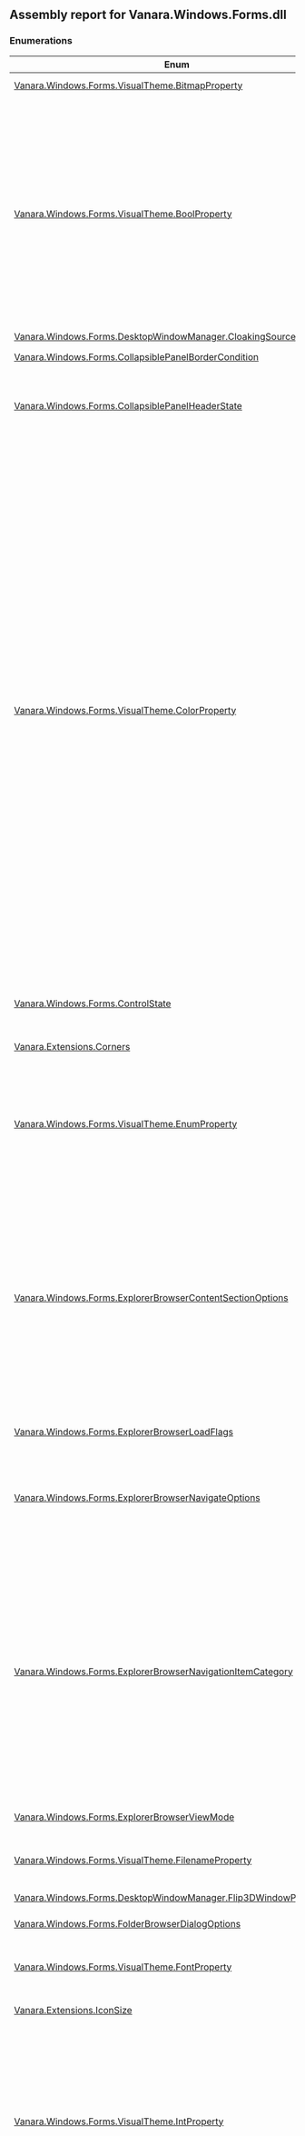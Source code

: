 ## Assembly report for Vanara.Windows.Forms.dll
### Enumerations
Enum | Description | Values
---- | ---- | ----
[Vanara.Windows.Forms.VisualTheme.BitmapProperty](https://github.com/dahall/Vanara/search?l=C%23&q=BitmapProperty) | Properties accessible via `Vanara.Windows.Forms.VisualTheme.GetBitmap(System.Int32,System.Int32,Vanara.Windows.Forms.VisualTheme.BitmapProperty)`. | BackgroundImage, GlyphImage, Handle
[Vanara.Windows.Forms.VisualTheme.BoolProperty](https://github.com/dahall/Vanara/search?l=C%23&q=BoolProperty) | Properties accessible via `Vanara.Windows.Forms.VisualTheme.GetBool(System.Int32,System.Int32,Vanara.Windows.Forms.VisualTheme.BoolProperty)`. | FlatMenus, Transparent, AutoSize, BorderOnly, Composited, BackgroundFill, GlyphTransparent, GlyphOnly, AlwaysShowSizingBar, MirrorImage, UniformSizing, IntegralSizing, SourceGrow, SourceShrink, DrawBorders, NoEtchedEffect, TextApplyOverlay, TextGlow, TextItalic, CompositedOpaque, LocalizedMirrorImage, UserPicture, ScaledBackground
[Vanara.Windows.Forms.DesktopWindowManager.CloakingSource](https://github.com/dahall/Vanara/search?l=C%23&q=CloakingSource) | Use with GetWindowAttr and WindowAttribute.Cloaked. If the window is cloaked, provides one of the following values explaining why. | App, Shell, Inherited
[Vanara.Windows.Forms.CollapsiblePanelBorderCondition](https://github.com/dahall/Vanara/search?l=C%23&q=CollapsiblePanelBorderCondition) | Determines when a border will be displayed. | Always, OnlyExpanded, Never
[Vanara.Windows.Forms.CollapsiblePanelHeaderState](https://github.com/dahall/Vanara/search?l=C%23&q=CollapsiblePanelHeaderState) | Determines the state of the panel's header. | Normal, Hot, Pressed, ExpandedNormal, ExpandedHot, ExpandedPressed, Disabled, ExpandedDisabled
[Vanara.Windows.Forms.VisualTheme.ColorProperty](https://github.com/dahall/Vanara/search?l=C%23&q=ColorProperty) | Properties accessible via `Vanara.Windows.Forms.VisualTheme.GetColor(System.Int32,System.Int32,Vanara.Windows.Forms.VisualTheme.ColorProperty)`. | ScrollBar, Background, ActiveCaption, InactiveCaption, Menu, Window, WindowFrame, MenuText, WindowText, CaptionText, ActiveBorder, InactiveBorder, AppWorkspace, Highlight, HighlightText, ButtonFace, ButtonShadow, GrayText, ButtonText, InactiveCaptionText, ButtonHighlight, DarkShadow3D, Light3D, InfoText, InfoBackground, ButtonAlternateFace, HotTracking, GradientActiveCaption, GradientInactiveCaption, MenuHilight, MenuBar, FromColor1, FromColor2, FromColor3, FromColor4, FromColor5, BorderColor, FillColor, TextColor, EdgeLightColor, EdgeHighlightColor, EdgeShadowColor, EdgeDarkShadowColor, EdgeFillColor, TransparentColor, GradientColor1, GradientColor2, GradientColor3, GradientColor4, GradientColor5, ShadowColor, GlowColor, TextBorderColor, TextShadowColor, GlyphTextColor, GlyphTransparentColor, FillColorHint, BorderColorHint, AccentColorHint, TextColorHint, Heading1TextColor, Heading2TextColor, BodyTextColor, BlendColor
[Vanara.Windows.Forms.ControlState](https://github.com/dahall/Vanara/search?l=C%23&q=ControlState) | State flags for controls derived from `Vanara.Windows.Forms.CustomDrawBase`. | Hot, Pressed, Disabled, Animating, MouseDown, InButtonUp, Defaulted, Focused
[Vanara.Extensions.Corners](https://github.com/dahall/Vanara/search?l=C%23&q=Corners) | Used to define which corners of `System.Drawing.Rectangle` are effected by an operation. | None, TopLeft, TopRight, BottomLeft, BottomRight, All
[Vanara.Windows.Forms.VisualTheme.EnumProperty](https://github.com/dahall/Vanara/search?l=C%23&q=EnumProperty) | Properties accessible via <c>GetEnumValue</c>. | BackgroundType, BorderType, FillType, SizingType, HAlign, ContentAlignment, VAlign, OffsetType, IconEffect, TextShadowType, ImageLayout, GlyphType, ImageSelectType, GlyphFontSizingType, TrueSizeScalingType
[Vanara.Windows.Forms.ExplorerBrowserContentSectionOptions](https://github.com/dahall/Vanara/search?l=C%23&q=ExplorerBrowserContentSectionOptions) | Indicates the content options of the explorer browser. Typically use one, or a bitwise combination of these flags to specify how content should appear in the explorer browser control | None, AutoArrange, Desktop, SingleSelection, NoSubfolders, Transparent, NoScrollBars, AlignLeft, NoIcons, SingleClickActivate, NoWebView, HideFileNames, CheckSelect, NoEnumOnRefresh, NoGrouping, FullRowSelect, NoFilters, NoColumnHeader, NoHeaderInAllViews, ExtendedTiles, AutoCheckSelect, NoBrowserViewState, SubsetGroup, UseSearchFolder, AllowRtlReading
[Vanara.Windows.Forms.ExplorerBrowserLoadFlags](https://github.com/dahall/Vanara/search?l=C%23&q=ExplorerBrowserLoadFlags) | These flags are used with `Vanara.Windows.Forms.ExplorerBrowser.LoadCustomItems(System.Object,Vanara.Windows.Forms.ExplorerBrowserLoadFlags)`. | None, SelectFromDataObject, NoDropTarget
[Vanara.Windows.Forms.ExplorerBrowserNavigateOptions](https://github.com/dahall/Vanara/search?l=C%23&q=ExplorerBrowserNavigateOptions) | Specifies the options that control subsequent navigation. Typically use one, or a bitwise combination of these flags to specify how the explorer browser navigates. | None, NavigateOnce, ShowFrames, AlwaysNavigate, NoTravelLog, NoWrapperWindow, HtmlSharePointView, NoBorder, NoPersistViewState
[Vanara.Windows.Forms.ExplorerBrowserNavigationItemCategory](https://github.com/dahall/Vanara/search?l=C%23&q=ExplorerBrowserNavigationItemCategory) | Flags specifying the folder to be browsed. | Default, UseCurrentWindow, Absolute, SameWindow, NewWindow, NoFolderTree, ExploreMode, NoTransferHistory, Relative, ParentFolder, NavigateBack, NavigateForward, AllowAutoNavigate, KeepSearchText, ActivateNoFocus, CreateNoHistory, PlayNoSound, CallerUntrusted, TrustFirstDownload, UntrustedForDownload, NoHistorySelect, WriteNoHistory, TrustedForActiveX, FeedNavigation, Redirect
[Vanara.Windows.Forms.ExplorerBrowserViewMode](https://github.com/dahall/Vanara/search?l=C%23&q=ExplorerBrowserViewMode) | Indicates the viewing mode of the explorer browser | Icon, SmallIcon, List, Details, Thumbnail, Tile, ThumbStrip, Content, Auto
[Vanara.Windows.Forms.VisualTheme.FilenameProperty](https://github.com/dahall/Vanara/search?l=C%23&q=FilenameProperty) | Properties accessible via `Vanara.Windows.Forms.VisualTheme.GetFilename(System.Int32,System.Int32,Vanara.Windows.Forms.VisualTheme.FilenameProperty)`. | ImageFile, ImageFile1, ImageFile2, ImageFile3, ImageFile4, ImageFile5, GlyphImageFile
[Vanara.Windows.Forms.DesktopWindowManager.Flip3DWindowPolicy](https://github.com/dahall/Vanara/search?l=C%23&q=Flip3DWindowPolicy) | Flags used by the SetWindowAttr method to specify the Flip3D window policy. | Default, ExcludeBelow, ExcludeAbove
[Vanara.Windows.Forms.FolderBrowserDialogOptions](https://github.com/dahall/Vanara/search?l=C%23&q=FolderBrowserDialogOptions) |  | Folders, FoldersAndFiles, Computers, Printers
[Vanara.Windows.Forms.VisualTheme.FontProperty](https://github.com/dahall/Vanara/search?l=C%23&q=FontProperty) | Properties accessible via `Vanara.Windows.Forms.VisualTheme.GetFont(System.Drawing.IDeviceContext,System.Int32,System.Int32,Vanara.Windows.Forms.VisualTheme.FontProperty)`. | Caption, SmallCaption, Menu, Status, MessageBox, IconTitle, Heading1, Heading2, Body, Glyph
[Vanara.Extensions.IconSize](https://github.com/dahall/Vanara/search?l=C%23&q=IconSize) | Used to determine the size of the icon returned by various shell methods. | Large, Small, ExtraLarge, Jumbo
[Vanara.Windows.Forms.VisualTheme.IntProperty](https://github.com/dahall/Vanara/search?l=C%23&q=IntProperty) | Properties accessible via `Vanara.Windows.Forms.VisualTheme.GetInt(System.Int32,System.Int32,Vanara.Windows.Forms.VisualTheme.IntProperty)`. | CharSet, MinimumColorDepth, FromHue1, FromHue2, FromHue3, FromHue4, FromHue5, ToHue1, ToHue2, ToHue3, ToHue4, ToHue5, ToColor1, ToColor2, ToColor3, ToColor4, ToColor5, TextGlowSize, FramesPerSecond, PixelsPerFrame, AnimationDelay, GlowIntensity, Opacity, ColorizationColor, ColorizationOpacity, AnimationDuration
[Vanara.Windows.Forms.ItemHitLocation](https://github.com/dahall/Vanara/search?l=C%23&q=ItemHitLocation) | The location on the IShellItem that was clicked. | NoWhere, OnIcon, OnLabel, OnIndent, OnButton, OnRight, OnStateIcon, OnItem, OnTabButton
[Vanara.Windows.Forms.KnownFolder](https://github.com/dahall/Vanara/search?l=C%23&q=KnownFolder) | Standard folders registered with the system as Known Folders. A computer will have only folders appropriate to it installed. | AccountPictures, AddNewPrograms, AdminTools, ApplicationShortcuts, AppsFolder, AppUpdates, CameraRoll, CDBurning, ChangeRemovePrograms, CommonAdminTools, CommonOEMLinks, CommonPrograms, CommonStartMenu, CommonStartup, CommonTemplates, ComputerFolder, ConflictFolder, ConnectionsFolder, Contacts, ControlPanelFolder, Cookies, Desktop, DeviceMetadataStore, Documents, DocumentsLibrary, Downloads, Favorites, Fonts, Games, GameTasks, History, HomeGroup, HomeGroupCurrentUser, ImplicitAppShortcuts, InternetCache, InternetFolder, Libraries, Links, LocalAppData, LocalAppDataLow, LocalizedResourcesDir, Music, MusicLibrary, NetHood, NetworkFolder, OriginalImages, PhotoAlbums, PicturesLibrary, Pictures, Playlists, PrintersFolder, PrintHood, Profile, ProgramData, ProgramFiles, ProgramFilesX64, ProgramFilesX86, ProgramFilesCommon, ProgramFilesCommonX64, ProgramFilesCommonX86, Programs, Public, PublicDesktop, PublicDocuments, PublicDownloads, PublicGameTasks, PublicLibraries, PublicMusic, PublicPictures, PublicRingtones, PublicUserTiles, PublicVideos, QuickLaunch, Recent, RecordedTVLibrary, RecycleBinFolder, ResourceDir, Ringtones, RoamingAppData, RoamedTileImages, RoamingTiles, SampleMusic, SamplePictures, SamplePlaylists, SampleVideos, SavedGames, SavedPictures, SavedPicturesLibrary, SavedSearches, Screenshots, SEARCH_CSC, SearchHistory, SearchHome, SEARCH_MAPI, SearchTemplates, SendTo, SidebarDefaultParts, SidebarParts, SkyDrive, SkyDriveCameraRoll, SkyDriveDocuments, SkyDrivePictures, StartMenu, Startup, SyncManagerFolder, SyncResultsFolder, SyncSetupFolder, System, SystemX86, Templates, UserPinned, UserProfiles, UserProgramFiles, UserProgramFilesCommon, UsersFiles, UsersLibraries, Videos, VideosLibrary, Windows, Undefined
[Vanara.Windows.Forms.VisualTheme.MarginsProperty](https://github.com/dahall/Vanara/search?l=C%23&q=MarginsProperty) | Properties accessible via `Vanara.Windows.Forms.VisualTheme.GetMargins(System.Drawing.IDeviceContext,System.Int32,System.Int32,Vanara.Windows.Forms.VisualTheme.MarginsProperty)`. | Sizing, Content, Caption
[Vanara.Configuration.MRUManager.MenuPlacement](https://github.com/dahall/Vanara/search?l=C%23&q=MenuPlacement) | The placement of a menu item in a list. | Bottom, Top
[Vanara.Windows.Forms.VisualTheme.MetricProperty](https://github.com/dahall/Vanara/search?l=C%23&q=MetricProperty) | Properties accessible via `Vanara.Windows.Forms.VisualTheme.GetMetric(System.Drawing.IDeviceContext,System.Int32,System.Int32,Vanara.Windows.Forms.VisualTheme.MetricProperty)`. | ImageCount, AlphaLevel, BorderSize, RoundCornerWidth, RoundCornerHeight, GradientRatio1, GradientRatio2, GradientRatio3, GradientRatio4, GradientRatio5, ProgressChunkSize, ProgressSpaceSize, Saturation, TextBorderSize, AlphaThreshold, Width, Height, GlyphIndex, TrueSizeStretchMark, MinDpi1, MinDpi2, MinDpi3, MinDpi4, MinDpi5
[Vanara.Windows.Forms.NavigationLogDirection](https://github.com/dahall/Vanara/search?l=C%23&q=NavigationLogDirection) | The direction argument for Navigate | Forward, Backward
[Vanara.Windows.Forms.DesktopWindowManager.NonClientRenderingPolicy](https://github.com/dahall/Vanara/search?l=C%23&q=NonClientRenderingPolicy) | Flags used by the SetWindowAttr method to specify the non-client area rendering policy. | UseWindowStyle, Disabled, Enabled
[Vanara.Windows.Forms.PaneVisibilityState](https://github.com/dahall/Vanara/search?l=C%23&q=PaneVisibilityState) | Indicates the visibility state of an ExplorerBrowser pane. | Default, Show, Hide
[Vanara.Windows.Forms.VisualTheme.PartSize](https://github.com/dahall/Vanara/search?l=C%23&q=PartSize) | Identifies the type of size value to retrieve for a visual style part. | Minimum, BestFit, Default
[Vanara.Windows.Forms.VisualTheme.PositionProperty](https://github.com/dahall/Vanara/search?l=C%23&q=PositionProperty) | Properties accessible via `Vanara.Windows.Forms.VisualTheme.GetPosition(System.Int32,System.Int32,Vanara.Windows.Forms.VisualTheme.PositionProperty)`. | Offset, TextShadowOffset, MinSize, MinSize1, MinSize2, MinSize3, MinSize4, MinSize5, NormalSize
[Vanara.Windows.Forms.ProgressBarState](https://github.com/dahall/Vanara/search?l=C%23&q=ProgressBarState) | Progress bar state. | Normal, Error, Paused
[Vanara.Windows.Forms.VisualTheme.PropertyOrigin](https://github.com/dahall/Vanara/search?l=C%23&q=PropertyOrigin) | Returned by <c>GetPropertyOrigin</c> to specify where a property was found. | State, Part, Class, Global, NotFound
[Vanara.Windows.Forms.VisualTheme.RectangleProperty](https://github.com/dahall/Vanara/search?l=C%23&q=RectangleProperty) | Properties accessible via `Vanara.Windows.Forms.VisualTheme.GetRect(System.Int32,System.Int32,Vanara.Windows.Forms.VisualTheme.RectangleProperty)`. | DefaultPane, CustomSplit, AnimationButton, Atlas
[Vanara.Windows.Forms.RenderStyle](https://github.com/dahall/Vanara/search?l=C%23&q=RenderStyle) | Style used to render the theme. | SystemTheme, Custom
[Vanara.Windows.Forms.SecurityPageType](https://github.com/dahall/Vanara/search?l=C%23&q=SecurityPageType) | Values that indicate the types of property pages in an access control editor property sheet. | BasicPermissions, AdvancedPermissions, Audit, Owner, EffectiveRights, TakeOwnership, Share
[Vanara.Windows.Forms.ShellNamespaceTreeControlAction](https://github.com/dahall/Vanara/search?l=C%23&q=ShellNamespaceTreeControlAction) | Actions on a `Vanara.Windows.Forms.ShellNamespaceTreeControl` exposed through `Vanara.Windows.Forms.ShellNamespaceTreeControlEventArgs`. | Unknown, ByKeyboard, ByMouse, AfterAdd, AfterDelete, BeforeDelete, Collapse, Expand
[Vanara.Windows.Forms.ShellProgressDialogStyle](https://github.com/dahall/Vanara/search?l=C%23&q=ShellProgressDialogStyle) | Display style for a `Vanara.Windows.Forms.ShellProgressDialog`. | Normal, Marquee, Hidden
[Vanara.Windows.Forms.ShellTreeItemButton](https://github.com/dahall/Vanara/search?l=C%23&q=ShellTreeItemButton) | Determines the image displayed to the right of an item in `Vanara.Windows.Forms.ShellNamespaceTreeControl`. | None, Arrow, Delete, Refresh
[Vanara.Windows.Forms.ShellTreeItemCheckBoxStyle](https://github.com/dahall/Vanara/search?l=C%23&q=ShellTreeItemCheckBoxStyle) | The style of check box to display. | None, Normal, Partial, Exclusion, Dimmed
[Vanara.Windows.Forms.ShellTreeItemState](https://github.com/dahall/Vanara/search?l=C%23&q=ShellTreeItemState) | Specifies the state of a tree item. | None, Selected, Expanded, Bold, Disabled, SelectedNotExpanded
[Vanara.Windows.Forms.CustomComboBox.SizeMode](https://github.com/dahall/Vanara/search?l=C%23&q=SizeMode) | Sizing mode for the CustomComboBox drop-down area. | UseComboSize, UseControlSize, UseDropDownSize
[Vanara.Windows.Forms.VisualTheme.StringProperty](https://github.com/dahall/Vanara/search?l=C%23&q=StringProperty) | Properties accessible via `Vanara.Windows.Forms.VisualTheme.GetString(System.Int32,System.Int32,Vanara.Windows.Forms.VisualTheme.StringProperty)`. | ColorSchemes, Sizes, Name, DisplayName, Tooltip, Company, Author, Copyright, Url, Version, Description, CssName, XmlName, LastUpdated, Alias, Text, ClassicValue, AtlasInputImage
[Vanara.Windows.Forms.TaskDialogButtonDisplay](https://github.com/dahall/Vanara/search?l=C%23&q=TaskDialogButtonDisplay) | Indicates how buttons are displayed on a `Vanara.Windows.Forms.TaskDialog`. | StandardButton, CommandLink, CommandLinkNoIcon
[Vanara.Windows.Forms.TaskDialogCommonButtons](https://github.com/dahall/Vanara/search?l=C%23&q=TaskDialogCommonButtons) | The TaskDialog common button flags used to specify the built in buttons to show in the TaskDialog. | None, Ok, Yes, No, Cancel, Retry, Close
[Vanara.Windows.Forms.TaskDialogIcon](https://github.com/dahall/Vanara/search?l=C%23&q=TaskDialogIcon) | The System icons the TaskDialog supports. | None, ShieldGray, SecuritySuccess, SecurityError, SecurityWarning, ShieldBlue, Shield, Information, Error, Warning
### Structures
Struct | Description
---- | ----
[Vanara.Windows.Forms.TaskDialog.TaskDialogResult](https://github.com/dahall/Vanara/search?l=C%23&q=TaskDialogResult) | Results from running the `Vanara.Windows.Forms.TaskDialog`.
### Interfaces
Interface | Description
---- | ----
[Vanara.Security.AccessControl.IAccessControlEditorDialogProvider](https://github.com/dahall/Vanara/search?l=C%23&q=IAccessControlEditorDialogProvider) | An interface for defining an information provider for object types supplied to the `Vanara.Windows.Forms.AccessControlEditorDialog`.
[Vanara.Windows.Forms.Design.IActionGetItem](https://github.com/dahall/Vanara/search?l=C%23&q=IActionGetItem) | Interface for an action that has items and a category.
[Vanara.Windows.Forms.IDrawingStyle<T>](https://github.com/dahall/Vanara/search?l=C%23&q=IDrawingStyle<T>) | An interface for controls that provide drawing styles.
[Vanara.Windows.Forms.IEnableable](https://github.com/dahall/Vanara/search?l=C%23&q=IEnableable) | Interface that exposes an <c>Enabled</c> property for an item supplied to `Vanara.Windows.Forms.DisabledItemComboBox`.
[Vanara.Configuration.MRUManager.IFileListStorage](https://github.com/dahall/Vanara/search?l=C%23&q=IFileListStorage) | Defines a class that implements storage for an MRU file list.
[Vanara.Configuration.MRUManager.IMenuBuilder](https://github.com/dahall/Vanara/search?l=C%23&q=IMenuBuilder) | Defines a class that implements a menu handler for an MRU file list.
### Classes
Class | Description
---- | ----
[Vanara.Windows.Forms.AccessControlEditorDialog](https://github.com/dahall/Vanara/search?l=C%23&q=AccessControlEditorDialog) | Displays a property sheet that contains a basic security property page. This property page enables the user to view and edit the access rights allowed or denied by the ACEs in an object's DACL.
[Vanara.Windows.Forms.ActivationContext](https://github.com/dahall/Vanara/search?l=C%23&q=ActivationContext) | Provides an activation context for a manifest file or PE image. On disposal, the context is deactivated.
[Vanara.Configuration.MRUManager.AppSettingsFileListStorage](https://github.com/dahall/Vanara/search?l=C%23&q=AppSettingsFileListStorage) | Storage in the local application settings.
[Vanara.Windows.Forms.Design.AttributedComponentDesigner<T>](https://github.com/dahall/Vanara/search?l=C%23&q=AttributedComponentDesigner<T>) | A designer for components that support attributes.
[Vanara.Windows.Forms.Design.AttributedComponentDesignerEx<T>](https://github.com/dahall/Vanara/search?l=C%23&q=AttributedComponentDesignerEx<T>) | An extended designer for components that support attributes.
[Vanara.Windows.Forms.Design.AttributedControlDesigner<T>](https://github.com/dahall/Vanara/search?l=C%23&q=AttributedControlDesigner<T>) | A designer for controls that support attributes.
[Vanara.Windows.Forms.Design.AttributedControlDesignerEx<T>](https://github.com/dahall/Vanara/search?l=C%23&q=AttributedControlDesignerEx<T>) | An extended designer for controls that support attributes.
[Vanara.Windows.Forms.Design.AttributedDesignerActionList](https://github.com/dahall/Vanara/search?l=C%23&q=AttributedDesignerActionList) | A designer action list pulled from attributes.
[Vanara.Windows.Forms.Design.AttributedParentControlDesigner<T>](https://github.com/dahall/Vanara/search?l=C%23&q=AttributedParentControlDesigner<T>) | A designer for parent controls supported by attributes.
[Vanara.Windows.Forms.Design.AttributedParentControlDesignerEx<T>](https://github.com/dahall/Vanara/search?l=C%23&q=AttributedParentControlDesignerEx<T>) | An extended designer for parent controls supported by attributes.
[Vanara.Security.AuthenticationBuffer](https://github.com/dahall/Vanara/search?l=C%23&q=AuthenticationBuffer) | Safe container for an authentication buffer. Allows for creation using native <c>CredPackAuthenticationBuffer</c> method or assignment from an existing <c>IntPtr</c>. Can unpack to `System.String` or `System.Security.SecureString` values.
[Vanara.Drawing.BufferedAnimationPainter](https://github.com/dahall/Vanara/search?l=C%23&q=BufferedAnimationPainter) | Use to paint a buffered animation.
[Vanara.Drawing.BufferedPaint](https://github.com/dahall/Vanara/search?l=C%23&q=BufferedPaint) | Buffered painting helper class.
[Vanara.Drawing.BufferedPainter](https://github.com/dahall/Vanara/search?l=C%23&q=BufferedPainter) | Use to perform buffered painting.
[Vanara.Windows.Forms.TaskDialog.ButtonClickedEventArgs](https://github.com/dahall/Vanara/search?l=C%23&q=ButtonClickedEventArgs) | Provides data for the `Vanara.Windows.Forms.TaskDialog.ButtonClicked` and the `Vanara.Windows.Forms.TaskDialog.RadioButtonClicked` events.
[Vanara.Extensions.ButtonExtension](https://github.com/dahall/Vanara/search?l=C%23&q=ButtonExtension) | Extension methods for `System.Windows.Forms.ButtonBase`.
[Vanara.Windows.Forms.CollapsiblePanel](https://github.com/dahall/Vanara/search?l=C%23&q=CollapsiblePanel) | Control providing a panel that can be collapsed.
[Vanara.Extensions.ComboBoxExtension](https://github.com/dahall/Vanara/search?l=C%23&q=ComboBoxExtension) | Extension methods for `System.Windows.Forms.ComboBox`.
[Vanara.Windows.Forms.CommandLink](https://github.com/dahall/Vanara/search?l=C%23&q=CommandLink) | Represents a Windows Command Link control.
[Vanara.Windows.Forms.Design.ComponentDesignerExtension](https://github.com/dahall/Vanara/search?l=C%23&q=ComponentDesignerExtension) | Methods to assist when using designer code.
[Vanara.Extensions.ControlExtension](https://github.com/dahall/Vanara/search?l=C%23&q=ControlExtension) | Control extension methods.
[Vanara.Windows.Forms.ControlImage](https://github.com/dahall/Vanara/search?l=C%23&q=ControlImage) | Represents an image used within a control.
[Vanara.Windows.Forms.CredentialsDialog](https://github.com/dahall/Vanara/search?l=C%23&q=CredentialsDialog) | Dialog box which prompts for user credentials using the Win32 CREDUI methods.
[Vanara.Extensions.CursorExtension](https://github.com/dahall/Vanara/search?l=C%23&q=CursorExtension) | Extension methods for `System.Windows.Forms.Cursor`.
[Vanara.Windows.Forms.CustomButton](https://github.com/dahall/Vanara/search?l=C%23&q=CustomButton) | A custom drawn button.
[Vanara.Windows.Forms.CustomComboBox](https://github.com/dahall/Vanara/search?l=C%23&q=CustomComboBox) | <c>CustomComboBox</c> is an extension of `System.Windows.Forms.ComboBox` which provides drop-down customization.
[Vanara.Windows.Forms.CustomDrawBase](https://github.com/dahall/Vanara/search?l=C%23&q=CustomDrawBase) | Abstract class for implementing a custom-drawn control that tracks mouse movement and has text and/or an image. It exposes all property changes.
[Vanara.Windows.Forms.Design.DesignerActionMethodAttribute](https://github.com/dahall/Vanara/search?l=C%23&q=DesignerActionMethodAttribute) | Attribute placed on methods that indicate they support a designer action.
[Vanara.Windows.Forms.Design.DesignerActionPropertyAttribute](https://github.com/dahall/Vanara/search?l=C%23&q=DesignerActionPropertyAttribute) | Attribute placed on properties that indicate they support a designer action.
[Vanara.Windows.Forms.Design.DesignerVerbAttribute](https://github.com/dahall/Vanara/search?l=C%23&q=DesignerVerbAttribute) | Attribute placed on methods that indicate they support a designer attribute.
[Vanara.Windows.Forms.DesktopWindowManager](https://github.com/dahall/Vanara/search?l=C%23&q=DesktopWindowManager) | Main DWM class, provides glass sheet effect and blur behind.
[Vanara.Windows.Forms.DisabledItemComboBox](https://github.com/dahall/Vanara/search?l=C%23&q=DisabledItemComboBox) | A version of `System.Windows.Forms.ComboBox` that allows for disabled items.
[Vanara.Windows.Forms.CustomButton.DrawPattern](https://github.com/dahall/Vanara/search?l=C%23&q=DrawPattern) | A pattern to use for drawing the button.
[Vanara.Windows.Forms.Design.EditorServiceContext](https://github.com/dahall/Vanara/search?l=C%23&q=EditorServiceContext) | A service context implementation for an editor.
[Vanara.Windows.Forms.EnumComboBox](https://github.com/dahall/Vanara/search?l=C%23&q=EnumComboBox) | A combo box that displays the items of an `System.Enum` type. If the Enum type has a `System.FlagsAttribute`, then the drop-down will be checked list of the values.
[Vanara.Windows.Forms.TaskDialog.ExpandedEventArgs](https://github.com/dahall/Vanara/search?l=C%23&q=ExpandedEventArgs) | Provides data for the `Vanara.Windows.Forms.TaskDialog.ExpandedEventArgs.Expanded` event.
[Vanara.Windows.Forms.ExplorerBrowser](https://github.com/dahall/Vanara/search?l=C%23&q=ExplorerBrowser) | <c>ExplorerBrowser</c> is a browser object that can be either navigated or that can host a view of a data object. As a full-featured browser object, it also supports an automatic travel log.
[Vanara.Windows.Forms.ExplorerBrowser.ExplorerBrowserPaneVisibility](https://github.com/dahall/Vanara/search?l=C%23&q=ExplorerBrowserPaneVisibility) | Controls the visibility of the various ExplorerBrowser panes on subsequent navigation
[Vanara.Windows.Forms.Design.FlagEnumUIEditor<T>.FlagCheckedListBox](https://github.com/dahall/Vanara/search?l=C%23&q=FlagCheckedListBox) | A checked list box to use as the editor.
[Vanara.Windows.Forms.Design.FlagEnumUIEditor<T>.FlagCheckedListBox.FlagCheckedListBoxItem](https://github.com/dahall/Vanara/search?l=C%23&q=FlagCheckedListBoxItem) | 
[Vanara.Windows.Forms.Design.FlagEnumUIEditor<T>](https://github.com/dahall/Vanara/search?l=C%23&q=FlagEnumUIEditor<T>) | A `System.Drawing.Design.UITypeEditor` for editing flag enums.
[Vanara.Windows.Forms.FolderBrowserDialog](https://github.com/dahall/Vanara/search?l=C%23&q=FolderBrowserDialog) | Class to let the user browse for a folder.
[Vanara.Windows.Forms.FolderBrowserDialogInitializedEventArgs](https://github.com/dahall/Vanara/search?l=C%23&q=FolderBrowserDialogInitializedEventArgs) | Event arguments for when the `Vanara.Windows.Forms.FolderBrowserDialog` has been initialized.
[Vanara.Security.AccessControl.GenericProvider](https://github.com/dahall/Vanara/search?l=C%23&q=GenericProvider) | Base implementation of `Vanara.Security.AccessControl.IAccessControlEditorDialogProvider`.
[Vanara.Drawing.BufferedPaint.GetDuration<T>](https://github.com/dahall/Vanara/search?l=C%23&q=GetDuration<T>) | A method delegate that retrieves a duration, in milliseconds, to use as the time over which buffered painting occurs.
[Vanara.Windows.Forms.GlassExtenderProvider](https://github.com/dahall/Vanara/search?l=C%23&q=GlassExtenderProvider) | GlassExtenderProvider extends a `System.Windows.Forms.Form` and provides glass margins.
[Vanara.Extensions.GraphicsExtension](https://github.com/dahall/Vanara/search?l=C%23&q=GraphicsExtension) | Extensions to <c>Graphics</c> related classes.
[Vanara.Resources.ResourceFile.GroupIconResIndexer](https://github.com/dahall/Vanara/search?l=C%23&q=GroupIconResIndexer) | An indexer for group icons.
[Vanara.Extensions.IconExtension](https://github.com/dahall/Vanara/search?l=C%23&q=IconExtension) | Extension methods for `System.Drawing.Icon`.
[Vanara.Extensions.ImageListExtension](https://github.com/dahall/Vanara/search?l=C%23&q=ImageListExtension) | Extension methods for `System.Windows.Forms.ImageList`.
[Vanara.Resources.ResourceFile.ImageResIndexer<T>](https://github.com/dahall/Vanara/search?l=C%23&q=ImageResIndexer<T>) | An indexer for images.
[Vanara.Windows.Forms.InputDialog](https://github.com/dahall/Vanara/search?l=C%23&q=InputDialog) | An input dialog that automatically creates controls to collect the values of the object supplied via the `Vanara.Windows.Forms.InputDialog.Data` property.
[Vanara.Windows.Forms.InputDialogItemAttribute](https://github.com/dahall/Vanara/search?l=C%23&q=InputDialogItemAttribute) | Allows a developer to attribute a property or field with text that gets shown instead of the field or property name in an `Vanara.Windows.Forms.InputDialog`.
[Vanara.Windows.Forms.InvalidFolderEventArgs](https://github.com/dahall/Vanara/search?l=C%23&q=InvalidFolderEventArgs) | Event arguments for when an invalid folder is selected.
[Vanara.Windows.Forms.IPAddressBox](https://github.com/dahall/Vanara/search?l=C%23&q=IPAddressBox) | An Internet Protocol (IP) address control allows the user to enter an IP address in an easily understood format.
[Vanara.Windows.Forms.IPAddressFieldChangedEventArgs](https://github.com/dahall/Vanara/search?l=C%23&q=IPAddressFieldChangedEventArgs) | Contains the arguments needed to handle the `Vanara.Windows.Forms.IPAddressBox.FieldChanged` event.
[Vanara.Extensions.LabelExtension](https://github.com/dahall/Vanara/search?l=C%23&q=LabelExtension) | Extension methods for `System.Windows.Forms.Label`.
[Vanara.Extensions.ListViewExtension](https://github.com/dahall/Vanara/search?l=C%23&q=ListViewExtension) | Extension methods for `System.Windows.Forms.ListView`.
[Vanara.Extensions.ListViewGroupingSet<T>](https://github.com/dahall/Vanara/search?l=C%23&q=ListViewGroupingSet<T>) | Takes a list of groups and matching predicates to be used by the ApplyGroupingSet extension method.
[Vanara.Windows.Forms.LiveThumbnail](https://github.com/dahall/Vanara/search?l=C%23&q=LiveThumbnail) | Extracts all or a portion of a window and renders it as a thumbnail on another portion of the desktop.
[Vanara.Extensions.MapPointExtension](https://github.com/dahall/Vanara/search?l=C%23&q=MapPointExtension) | Extension methods for windows to process points in the coordinate space.
[Vanara.Windows.Forms.MenuStripMRUManager](https://github.com/dahall/Vanara/search?l=C%23&q=MenuStripMRUManager) | A class that manages a Most Recently Used file listing and interacts with a MenuStrip to display a menu list of the files. By default, the application settings are used to store the history. Optionally a constructor can be used to provide an alternate class to handle that work.
[Vanara.Configuration.MRUManager](https://github.com/dahall/Vanara/search?l=C%23&q=MRUManager) | A class that manages a Most Recently Used file listing.
[Vanara.Windows.Forms.ExplorerBrowser.NavigatedEventArgs](https://github.com/dahall/Vanara/search?l=C%23&q=NavigatedEventArgs) | Event argument for The Navigated event
[Vanara.Windows.Forms.ExplorerBrowser.NavigatingEventArgs](https://github.com/dahall/Vanara/search?l=C%23&q=NavigatingEventArgs) | Event argument for The Navigating event
[Vanara.Windows.Forms.ExplorerBrowser.NavigationFailedEventArgs](https://github.com/dahall/Vanara/search?l=C%23&q=NavigationFailedEventArgs) | Event argument for the NavigatinoFailed event
[Vanara.Windows.Forms.ExplorerBrowser.NavigationLog](https://github.com/dahall/Vanara/search?l=C%23&q=NavigationLog) | The navigation log is a history of the locations visited by the explorer browser.
[Vanara.Windows.Forms.ExplorerBrowser.NavigationLogEventArgs](https://github.com/dahall/Vanara/search?l=C%23&q=NavigationLogEventArgs) | The event argument for NavigationLogChangedEvent
[Vanara.Windows.Forms.NetworkConnectionDialog](https://github.com/dahall/Vanara/search?l=C%23&q=NetworkConnectionDialog) | A dialog box that allows the user to browse and connect to network resources.
[Vanara.Windows.Forms.NetworkDisconnectDialog](https://github.com/dahall/Vanara/search?l=C%23&q=NetworkDisconnectDialog) | A dialog box that allows the user to browse and connect to network resources.
[Vanara.Drawing.BufferedPaint.PaintAction<T>](https://github.com/dahall/Vanara/search?l=C%23&q=PaintAction<T>) | A method delegate to paint a stateful image.
[Vanara.Windows.Forms.CredentialsDialog.PasswordValidatorEventArgs](https://github.com/dahall/Vanara/search?l=C%23&q=PasswordValidatorEventArgs) | Used by the `Vanara.Windows.Forms.CredentialsDialog.ValidatePassword` event.
[Vanara.Windows.Forms.Forms.PreventShutdownContext](https://github.com/dahall/Vanara/search?l=C%23&q=PreventShutdownContext) | Used to define a set of operations within which any shutdown request will be met with a reason why this application is blocking it.
[Vanara.Windows.Forms.ProgressDialog](https://github.com/dahall/Vanara/search?l=C%23&q=ProgressDialog) | Multi-level, auto-sizing, progress dialog supporting asyncronous tasks. The background activities are provided as asyncronous methods who have a `System.Threading.CancellationToken` and an `System.IProgress`1` instance passed as parameters. The method uses the `System.Threading.CancellationToken` instance to determine if the user has pressed the "Cancel" button and the `System.IProgress`1.Report(`0)` method to report progress.
[Vanara.Windows.Forms.ProgressEventArgs](https://github.com/dahall/Vanara/search?l=C%23&q=ProgressEventArgs) | Updates progress on a `Vanara.Windows.Forms.ProgressDialog`.
[Vanara.Windows.Forms.Design.RedirectedDesignerPropertyAttribute](https://github.com/dahall/Vanara/search?l=C%23&q=RedirectedDesignerPropertyAttribute) | Attribute placed on properties that indicate they support a designer redirected property.
[Vanara.Configuration.MRUManager.RegistryFileListStorage](https://github.com/dahall/Vanara/search?l=C%23&q=RegistryFileListStorage) | 
[Vanara.Resources.ResourceFile](https://github.com/dahall/Vanara/search?l=C%23&q=ResourceFile) | Represents a file that contains resources.
[Vanara.Windows.Forms.Design.ServiceProviderExtension](https://github.com/dahall/Vanara/search?l=C%23&q=ServiceProviderExtension) | Extension methods for IServiceProvider.
[Vanara.Windows.Forms.ShellNamespaceTreeControl](https://github.com/dahall/Vanara/search?l=C%23&q=ShellNamespaceTreeControl) | A control used to view and manipulate nodes in a tree of Shell items.
[Vanara.Windows.Forms.ShellNamespaceTreeControlEventArgs](https://github.com/dahall/Vanara/search?l=C%23&q=ShellNamespaceTreeControlEventArgs) | Event arguments for actions against `Vanara.Windows.Forms.ShellNamespaceTreeControl`.
[Vanara.Windows.Forms.ShellNamespaceTreeControlItemLabelEditEventArgs](https://github.com/dahall/Vanara/search?l=C%23&q=ShellNamespaceTreeControlItemLabelEditEventArgs) | Arguments for item label edit events in a `Vanara.Windows.Forms.ShellNamespaceTreeControl`.
[Vanara.Windows.Forms.ShellNamespaceTreeControlItemMouseClickEventArgs](https://github.com/dahall/Vanara/search?l=C%23&q=ShellNamespaceTreeControlItemMouseClickEventArgs) | Arguments for mouse click events in a `Vanara.Windows.Forms.ShellNamespaceTreeControl`.
[Vanara.Windows.Forms.ShellNamespaceTreeRootList](https://github.com/dahall/Vanara/search?l=C%23&q=ShellNamespaceTreeRootList) | Encapsulates the list of root items in a `Vanara.Windows.Forms.ShellNamespaceTreeControl`.
[Vanara.Windows.Forms.ShellProgressDialog](https://github.com/dahall/Vanara/search?l=C%23&q=ShellProgressDialog) | Wrapper for IProgressDialog which displays a system progress dialog. This object is a generic way to show a user how an operation is progressing. It is typically used when deleting, uploading, copying, moving, or downloading large numbers of files. The dialog is shown on a separate thread and will not block operations in the current thread.
[Vanara.Extensions.GraphicsExtension.SmartBitmapLock](https://github.com/dahall/Vanara/search?l=C%23&q=SmartBitmapLock) | A self-disposing LockBits class for Bitmaps.
[Vanara.Windows.Forms.SplitButton](https://github.com/dahall/Vanara/search?l=C%23&q=SplitButton) | The SplitButton is a composite control with which the user can select from a drop-down list bound to the button.
[Vanara.Windows.Forms.SplitButton.SplitMenuEventArgs](https://github.com/dahall/Vanara/search?l=C%23&q=SplitMenuEventArgs) | Provides data for the clicking of split buttons and the opening of context menus.
[Vanara.Resources.ResourceFile.StringResIndexer](https://github.com/dahall/Vanara/search?l=C%23&q=StringResIndexer) | An indexer for strings.
[Vanara.Windows.Forms.CollapsiblePanel.Style](https://github.com/dahall/Vanara/search?l=C%23&q=Style) | The panel's style.
[Vanara.Windows.Forms.TaskDialog](https://github.com/dahall/Vanara/search?l=C%23&q=TaskDialog) | A Task Dialog. This is like a MessageBox but with many more features. For Windows version prior to Vista, an emulated version of the system dialog is displayed.
[Vanara.Windows.Forms.TaskDialogButton](https://github.com/dahall/Vanara/search?l=C%23&q=TaskDialogButton) | Represents a button on a task dialog.
[Vanara.Windows.Forms.TaskDialog.TaskDialogButtonBase](https://github.com/dahall/Vanara/search?l=C%23&q=TaskDialogButtonBase) | A custom button for the TaskDialog.
[Vanara.Windows.Forms.TaskDialog.TaskDialogButtonCollection<T>](https://github.com/dahall/Vanara/search?l=C%23&q=TaskDialogButtonCollection<T>) | A collection of `Vanara.Windows.Forms.TaskDialogButton` elements.
[Vanara.Windows.Forms.TaskDialog.TaskDialogProgressBar](https://github.com/dahall/Vanara/search?l=C%23&q=TaskDialogProgressBar) | Represents the progress bar that can be displayed in a task dialog.
[Vanara.Windows.Forms.TaskDialogRadioButton](https://github.com/dahall/Vanara/search?l=C%23&q=TaskDialogRadioButton) | Represents a radio button on a task dialog.
[Vanara.Extensions.TextBoxExtension](https://github.com/dahall/Vanara/search?l=C%23&q=TextBoxExtension) | Extension methods for `System.Windows.Forms.TextBox`.
[Vanara.Windows.Forms.ThemedImageDraw](https://github.com/dahall/Vanara/search?l=C%23&q=ThemedImageDraw) | A button that displays an image and no text.
[Vanara.Windows.Forms.ThemedLabel](https://github.com/dahall/Vanara/search?l=C%23&q=ThemedLabel) | A Label containing some text that will be drawn with glowing border on top of the Glass Sheet effect.
[Vanara.Windows.Forms.ThemedPanel](https://github.com/dahall/Vanara/search?l=C%23&q=ThemedPanel) | A panel that supports a glass overlay and is drawn using a visual style.
[Vanara.Windows.Forms.ThemedTableLayoutPanel](https://github.com/dahall/Vanara/search?l=C%23&q=ThemedTableLayoutPanel) | A table layout panel that supports a glass overlay.
[Vanara.Windows.Forms.TaskDialog.TimerEventArgs](https://github.com/dahall/Vanara/search?l=C%23&q=TimerEventArgs) | Provides data for the `Vanara.Windows.Forms.TaskDialog.Timer` event.
[Vanara.Windows.Forms.TrackBarEx](https://github.com/dahall/Vanara/search?l=C%23&q=TrackBarEx) | Extends the `System.Windows.Forms.TrackBar` class to provide full native-control functionality, including tick marks and value, and custom drawing.
[Vanara.Extensions.TreeViewExtension](https://github.com/dahall/Vanara/search?l=C%23&q=TreeViewExtension) | Extension methods for `System.Windows.Forms.TreeView` controls.
[Vanara.Windows.Forms.Design.TypedBehavior<T>](https://github.com/dahall/Vanara/search?l=C%23&q=TypedBehavior<T>) | A behavior derivative for a supplied type.
[Vanara.Windows.Forms.Design.TypedDesignerActionList<T>](https://github.com/dahall/Vanara/search?l=C%23&q=TypedDesignerActionList<T>) | An action list for a generic designer.
[Vanara.Windows.Forms.Design.TypedGlyph<T>](https://github.com/dahall/Vanara/search?l=C%23&q=TypedGlyph<T>) | A glyph associated with a designer.
[Vanara.Windows.Forms.TaskDialog.VerificationClickedEventArgs](https://github.com/dahall/Vanara/search?l=C%23&q=VerificationClickedEventArgs) | Provides data for the `Vanara.Windows.Forms.TaskDialog.VerificationClicked` event.
[Vanara.Windows.Forms.ExplorerBrowser.ViewEvents](https://github.com/dahall/Vanara/search?l=C%23&q=ViewEvents) | This provides a connection point container compatible dispatch interface for hooking into the ExplorerBrowser view.
[Vanara.Windows.Forms.VistaButtonBase](https://github.com/dahall/Vanara/search?l=C%23&q=VistaButtonBase) | Implements a CommandLink button that can be used in WinForms user interfaces.
[Vanara.Windows.Forms.VistaControlExtender](https://github.com/dahall/Vanara/search?l=C%23&q=VistaControlExtender) | Extends standard WinForms controls with post-Vista capabilities.
[Vanara.Extensions.VisualStylesRendererExtension](https://github.com/dahall/Vanara/search?l=C%23&q=VisualStylesRendererExtension) | Extension methods for `System.Windows.Forms.VisualStyles.VisualStyleRenderer` for glass effects and extended method functionality. Also provides GetFont2 and GetMargins2 methods that corrects base library's non-functioning methods.
[Vanara.Windows.Forms.VisualTheme](https://github.com/dahall/Vanara/search?l=C%23&q=VisualTheme) | A wrapper around the UxTheme methods.
